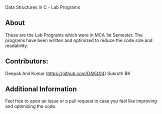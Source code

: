 Data Structures in C - Lab Programs


About
-----

These are the Lab Programs which were in MCA 1st Semester.
The programs have been written and optimized to reduce
the code size and readability.


Contributors:
-------------
Deepak Anil Kumar (https://github.com/DAK404)
Sukruth BK


Additional Information
----------------------

Feel free to open an issue or a pull request in case you
feel like improving and optimizing the code.
